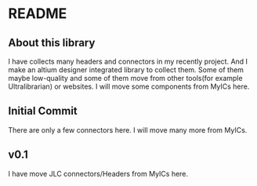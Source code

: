 # README

## About this library
I have collects many headers and connectors in my recently project. And I make an altium designer integrated library to collect them. Some of them maybe low-quality and some of them move from other tools(for example Ultralibrarian) or websites.
I will move some components from MyICs here.

## Initial Commit
There are only a few connectors here. I will move many more from MyICs.

## v0.1
I have move JLC connectors/Headers from MyICs here.